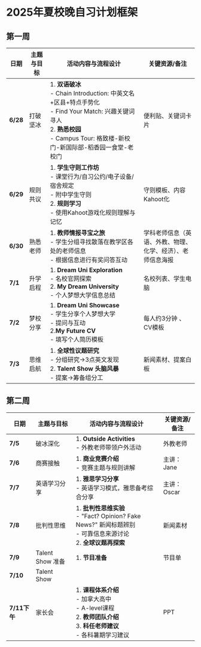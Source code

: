 # **2025年夏校晚自习计划框架**

## **第一周**

| 日期         | 主题与目标              | 活动内容与流程设计                                                                                                                                 | 关键资源/备注               |
|--------------|-------------------------|--------------------------------------------------------------------------------------------------------------------------------------------------|----------------------------|
| **6/28**    | 打破坚冰  | 1. **双语破冰** <br> - Chain Introduction: 中英文名+区县+特点手势化 <br> - Find Your Match: 兴趣关键词寻人<br>2. **熟悉校园** <br> - Campus Tour: 格致楼-新校门-新国际部-稻香园一食堂-老校门 | 便利贴、关键词卡片         |
| **6/29**    | 规则共议     | 1. **学生守则工作坊** <br> - 课堂行为/自习公约/电子设备/宿舍规定 <br> - 附中学生守则 <br> 2. **规则学习**<br> - 使用Kahoot游戏化规则理解与记忆  | 守则模板、内容Kahoot化     |
| **6/30**    | 熟悉老师       | 1. **教师情报寻宝之旅**<br> - 学生分组寻找散落在教学区各处的老师信息<br> - 根据信息进行有奖问答互动 | 学科老师信息（英语、外教、物理、<br> 化学、经济）、老师信息海报           |
| **7/1**    | 升学启程     | 1. **Dream Uni Exploration** <br> - 名校官网探索<br> 2. **My Dream University** <br> - 个人梦想大学信息总结                   | 名校列表、学生电脑         |
| **7/2**    | 梦校分享     | 1. **Dream Uni Showcase**<br> - 学生分享个人梦想大学<br> - 提问与互动<br> 2.**My Future CV**<br> - 填写个人简历模板                   | 每人约3分钟 、CV模板        |
| **7/3**    | 思维启航     | 1. **全球性议题研究** <br> - 分组研究→3点英文发现<br> 2. **Talent Show 头脑风暴** <br> - 提案→筹备组分工<br>    | 新闻素材、提案白板       |

## **第二周**

| 日期         | 主题与目标              | 活动内容与流程设计                                                                                                                             | 关键资源/备注            |
|--------------|-------------------------|----------------------------------------------------------------------------------------------------------------------------------------------|--------------------------|
| **7/5**    | 破冰深化    | 1. **Outside Activities**<br> - 外教老师带领户外活动 | 外教老师     |
| **7/6**    | 商赛接触     | 1. **商业竞赛介绍** <br> - 竞赛主题与规则讲解 | 主讲：Jane       |
| **7/7**    | 英语学习分享   | 1. **雅思学习分享**<br> - 英语学习模式，雅思备考综合分享   | 主讲：Oscar        |
| **7/8**   | 批判性思维     | 1. **批判性思维实验**<br> - "Fact? Opinion? Fake News?" 新闻标题辨别<br> - 可靠信息来源讨论<br> 2. **全球议题再探索**<br>        | 新闻素材    |
| **7/9**   | Talent Show 准备      | 1. **节目准备**               | 节目单           |
| **7/10**   | Talent Show    |                       |       |
| **7/11下午**| 家长会 | 1. **课程体系介绍**<br> - 加拿大高中<br> - A-level课程<br> 2. **教师团队介绍**<br> 3. **科任老师建议**<br> - 各科暑期学习建议 | PPT |